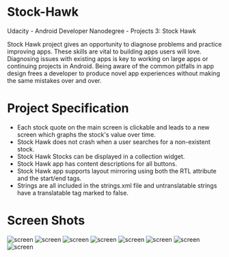# Stock-Hawk
Udacity - Android Developer Nanodegree - Projects 3: Stock Hawk

Stock Hawk project gives an opportunity to diagnose problems and practice improving apps.
These skills are vital to building apps users will love. 
Diagnosing issues with existing apps is key to working on large apps or continuing projects in Android. 
Being aware of the common pitfalls in app design frees a developer to produce novel app experiences
without making the same mistakes over and over.

# Project Specification
* Each stock quote on the main screen is clickable and leads to a new screen which graphs the stock's value over time.
* Stock Hawk does not crash when a user searches for a non-existent stock.
* Stock Hawk Stocks can be displayed in a collection widget.
* Stock Hawk app has content descriptions for all buttons.
* Stock Hawk app supports layout mirroring using both the RTL attribute and the start/end tags.
* Strings are all included in the strings.xml file and untranslatable strings have a translatable tag marked to false.
# Screen Shots
![screen](../master/image1.png)
![screen](../master/image2.png)
![screen](../master/image3.png)
![screen](../master/image4.png)
![screen](../master/image5.png)
![screen](../master/image6.png)
![screen](../master/image7.png)
![screen](../master/image8.png)

